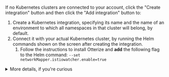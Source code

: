 If no Kubernetes clusters are connected to your account, click the "Create integration" button and then click the "Add integration" button to:

1. Create a Kubernetes integration, specifying its name and the name of an environment to which all namespaces in that cluster will belong, by default.
2. Connect it with your actual Kubernetes cluster, by running the Helm commands shown on the screen after creating the integration.
   1. Follow the instructions to install Otterize and <b>add</b> the following flag to the Helm command: `--set networkMapper.istiowatcher.enable=true`

<details>
<summary>More details, if you're curious</summary>

Connecting your cluster simply entails installing Otterize OSS via Helm, using credentials from your account so Otterize OSS can report information needed to visualize the cluster.

The credentials will already be inlined into the Helm command shown in the Cloud UI, so you just need to copy that line and run it from your shell.
If you don't give it the Cloud credentials, Otterize OSS will run fully standalone in your cluster &mdash; you just won't have the visualization in Otterize Cloud.

The Helm command shown in the Cloud UI also includes flags to turn off enforcement: Otterize OSS will be running in "shadow mode,"
meaning that it will show you what **would** happen if it were to create/update your access controls (Kubernetes network policies, Kafka ACLs, Istio authorization policies, etc.).
Later in this tutorial, we'll turn on enforcement, but for now we'll leave it in shadow mode.

</details>
